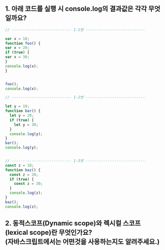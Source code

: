 ## 1. 아래 코드를 실행 시 console.log의 결과값은 각각 무엇일까요?

```jsx
// --------------------------- 1-1번 ---------------------------

var x = 10;
function foo() {
var x = 20;
if (true) {
var x = 30;
}
console.log(x);
}


foo();
console.log(x);

// --------------------------- 1-2번 ---------------------------

let y = 10;
function bar() {
  let y = 20;
  if (true) {
    let y = 30;
  }
  console.log(y);
}
bar();
console.log(y);


// --------------------------- 1-3번 ---------------------------
const z = 10;
function baz() {
  const z = 20;
  if (true) {
    const z = 30;
  }
  console.log(z);
}
baz();
console.log(z);
```

## 2. 동적스코프(Dynamic scope)와 렉시컬 스코프(lexical scope)란 무엇인가요? <br/> (자바스크립트에서는 어떤것을 사용하는지도 알려주세요.)